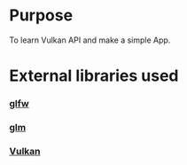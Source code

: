 # Purpose
To learn Vulkan API and make a simple App.

# External libraries used

### [glfw](https://www.glfw.org/)
### [glm](https://github.com/g-truc/glm)
### [Vulkan](https://vulkan.lunarg.com/sdk/home)


